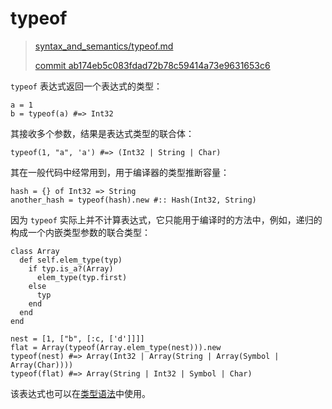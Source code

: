 # typeof

> [syntax_and_semantics/typeof.md][typeof]
>
> [commit ab174eb5c083fdad72b78c59414a73e9631653c6][commit]

[commit]: https://github.com/crystal-lang/crystal-book/commit/ab174eb5c083fdad72b78c59414a73e9631653c6
[typeof]: https://github.com/crystal-lang/crystal-book/blob/master/syntax_and_semantics/typeof.md

`typeof` 表达式返回一个表达式的类型：

```crystal
a = 1
b = typeof(a) #=> Int32
```

其接收多个参数，结果是表达式类型的联合体：

```crystal
typeof(1, "a", 'a') #=> (Int32 | String | Char)
```

其在一般代码中经常用到，用于编译器的类型推断容量：

```crystal
hash = {} of Int32 => String
another_hash = typeof(hash).new #:: Hash(Int32, String)
```
因为 `typeof` 实际上并不计算表达式，它只能用于编译时的方法中，例如，递归的构成一个内嵌类型参数的联合类型：

```crystal
class Array
  def self.elem_type(typ)
    if typ.is_a?(Array)
      elem_type(typ.first)
    else
      typ
    end
  end
end

nest = [1, ["b", [:c, ['d']]]]
flat = Array(typeof(Array.elem_type(nest))).new
typeof(nest) #=> Array(Int32 | Array(String | Array(Symbol | Array(Char))))
typeof(flat) #=> Array(String | Int32 | Symbol | Char)
```

该表达式也可以在[类型语法](type_grammar.html)中使用。
